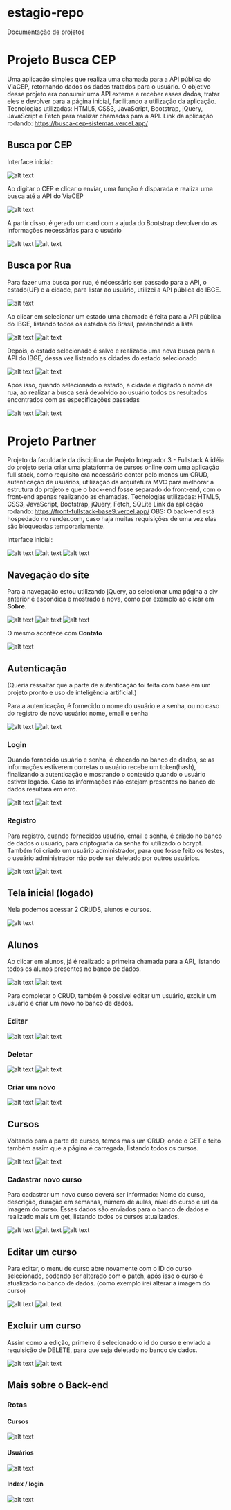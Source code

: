 # estagio-repo
Documentação de projetos

# Projeto Busca CEP
Uma aplicação simples que realiza uma chamada para a API pública do ViaCEP, retornando dados os dados tratados para o usuário. O objetivo desse projeto era consumir uma API externa e receber esses dados, tratar eles e devolver para a página inicial, facilitando a utilização da aplicação.
Tecnologias utilizadas: HTML5, CSS3, JavaScript, Bootstrap, jQuery, JavaScript e Fetch para realizar chamadas para a API.
Link da aplicação rodando: https://busca-cep-sistemas.vercel.app/

## Busca por CEP
Interface inicial:

![alt text](imagens/image.png)

Ao digitar o CEP e clicar o enviar, uma função é disparada e realiza uma busca até a API do ViaCEP

![alt text](imagens/image-2.png)

A partir disso, é gerado um card com a ajuda do Bootstrap devolvendo as informações necessárias para o usuário

![alt text](imagens/image-3.png)
![alt text](imagens/image-4.png)

## Busca por Rua
Para fazer uma busca por rua, é nécessário ser passado para a API, o estado(UF) e a cidade, para listar ao usuário, utilizei a API pública do IBGE.

![alt text](imagens/image-5.png)

Ao clicar em selecionar um estado uma chamada é feita para a API pública do IBGE, listando todos os estados do Brasil, preenchendo a lista

![alt text](imagens/image-6.png)
![alt text](imagens/image-8.png)

Depois, o estado selecionado é salvo e realizado uma nova busca para a API do IBGE, dessa vez listando as cidades do estado selecionado

![alt text](imagens/image-9.png)
![alt text](imagens/image-10.png)

Após isso, quando selecionado o estado, a cidade e digitado o nome da rua, ao realizar a busca será devolvido ao usuário todos os resultados encontrados com as especificações passadas

![alt text](imagens/image-11.png)
![alt text](imagens/image-12.png)

# Projeto Partner
Projeto da faculdade da disciplina de Projeto Integrador 3 - Fullstack
A idéia do projeto seria criar uma plataforma de cursos online com uma aplicação full stack, como requisito era necessário conter pelo menos um CRUD, autenticação de usuários, utilização da arquitetura MVC para melhorar a estrutura do projeto e que o back-end fosse separado do front-end, com o front-end apenas realizando as chamadas.
Tecnologias utilizadas: HTML5, CSS3, JavaScript, Bootstrap, jQuery, Fetch, SQLite
Link da aplicação rodando: https://front-fullstack-base9.vercel.app/
OBS: O back-end está hospedado no render.com, caso haja muitas requisições de uma vez elas são bloqueadas temporariamente.

Interface inicial:

![alt text](imagens/image-partner.png)
![alt text](imagens/image-partner-1.png)
![alt text](imagens/image-partner-2.png)

## Navegação do site

Para a navegação estou utilizando jQuery, ao selecionar uma página a div anterior é escondida e mostrado a nova, como por exemplo ao clicar em **Sobre**.

![alt text](imagens/image-partner-23.png)
![alt text](imagens/image-partner-5.png)
![alt text](imagens/image-partner-4.png)

O mesmo acontece com **Contato**

![alt text](imagens/image-partner-6.png)

## Autenticação

(Queria ressaltar que a parte de autenticação foi feita com base em um projeto pronto e uso de inteligência artificial.)

Para a autenticação, é fornecido o nome do usuário e a senha, ou no caso do registro de novo usuário: nome, email e senha

![alt text](imagens/image-partner-7.png)
![alt text](imagens/image-partner-8.png)

### Login

Quando fornecido usuário e senha, é checado no banco de dados, se as informações estiverem corretas o usuário recebe um token(hash), finalizando a autenticação e mostrando o conteúdo quando o usuário estiver logado. Caso as informações não estejam presentes no banco de dados resultará em erro.

![alt text](imagens/image-partner-9.png)
![alt text](imagens/image-partner-10.png)

### Registro

Para registro, quando fornecidos usuário, email e senha, é criado no banco de dados o usuário, para criptografia da senha foi utilizado o bcrypt. Também foi criado um usuário administrador, para que fosse feito os testes, o usuário administrador não pode ser deletado por outros usuários.

![alt text](imagens/image-partner-11.png)
![alt text](imagens/image-partner-12.png)

## Tela inicial (logado)

Nela podemos acessar 2 CRUDS, alunos e cursos.

![alt text](imagens/image-partner-13.png)

## Alunos

Ao clicar em alunos, já é realizado a primeira chamada para a API, listando todos os alunos presentes no banco de dados.

![alt text](imagens/image-partner-14.png)
![alt text](imagens/image-partner-15.png)

Para completar o CRUD, também é possivel editar um usuário, excluir um usuário e criar um novo no banco de dados.

### Editar

![alt text](imagens/image-partner-16.png)
![alt text](imagens/image-partner-17.png)

### Deletar

![alt text](imagens/image-partner-18.png)
![alt text](imagens/image-partner-19.png)

### Criar um novo

![alt text](imagens/image-partner-20.png)
![alt text](imagens/image-partner-21.png)

## Cursos

Voltando para a parte de cursos, temos mais um CRUD, onde o GET é feito também assim que a página é carregada, listando todos os cursos.

![alt text](imagens/image-partner-22.png)
![alt text](imagens/image-partner-25.png)

### Cadastrar novo curso

Para cadastrar um novo curso deverá ser informado: Nome do curso, descrição, duração em semanas, número de aulas, nível do curso e url da imagem do curso. Esses dados são enviados para o banco de dados e realizado mais um get, listando todos os cursos atualizados.

![alt text](imagens/image-partner-26.png)
![alt text](imagens/image-partner-27.png)
![alt text](imagens/image-partner-28.png)

## Editar um curso

Para editar, o menu de curso abre novamente com o ID do curso selecionado, podendo ser alterado com o patch, após isso o curso é atualizado no banco de dados. (como exemplo irei alterar a imagem do curso)

![alt text](imagens/image-partner-29.png)
![alt text](imagens/image-partner-30.png)

## Excluir um curso

Assim como a edição, primeiro é selecionado o id do curso e enviado a requisição de DELETE, para que seja deletado no banco de dados.

![alt text](imagens/image-partner-31.png)
![alt text](imagens/image-partner-32.png)

## Mais sobre o Back-end

### Rotas

#### Cursos

![alt text](imagens/image-partner-34.png)

#### Usuários

![alt text](imagens/image-partner-35.png)

#### Index / login

![alt text](imagens/image-partner-36.png)